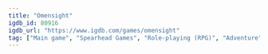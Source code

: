 ```yaml
---
title: "Omensight"
igdb_id: 80916
igdb_url: "https://www.igdb.com/games/omensight"
tag: ["Main game", "Spearhead Games", "Role-playing (RPG)", "Adventure", "Indie", "Single player", "Third person", "Bird view / Isometric", "Action", "Mystery"]
---
```


